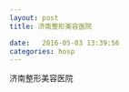 ```yaml
--- 
layout: post 
title: 济南整形美容医院

date:   2016-05-03 13:39:56 
categories: hosp 
--- 
```

   
济南整形美容医院
